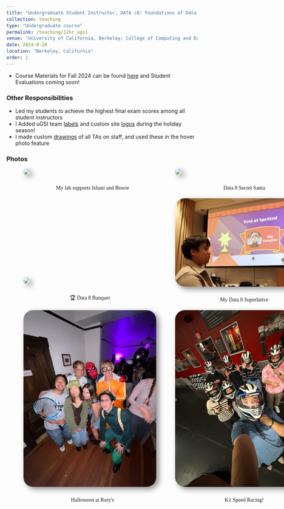 ```yaml
---
title: "Undergraduate Student Instructor, DATA c8: Foundations of Data Science (Fall 2024)"
collection: teaching
type: "Undergraduate course"
permalink: /teaching/12hr_ugsi
venue: "University of California, Berkeley: College of Computing and Data Science"
date: 2024-8-20
location: "Berkeley, California"
order: 1
---
```


* Course Materials for Fall 2024 can be found <a href = "https://linktr.ee/bingfa24" target = "_blank">here</a> and Student Evaluations coming soon!

### Other Responsibilities
* Led my students to achieve the highest final exam scores among all student instructors
* I Added uGSI team <a href = "../images/Teaching/team_labels.png" target = "_blank">labels</a> and custom site <a href = "../images/Teaching/d8snowman.png" target = "_blank">logos</a> during the holiday season!
* I made custom <a href = "../images/Teaching/hover_drawings.mp4" target = "_blank">drawings</a> of all TAs on staff, and used these in the hover photo feature

### Photos



<div style = "display: grid; grid-template-columns: 350px 350px; grid-column-gap: 50px; row-gap: 5px; margin-left: 45px; align-items: end;">
    <div>
        <img style = "width: 350px; border-radius: 25px; margin-bottom: 10px; box-shadow: 7px 6px 15px rgb(0,0,0,0.45);" src = "../images/Teaching/fa24_supports.png">
        <div  style = "display: flex; justify-content: center; width = 100%; font-family: Montserrat; ">
            <p>🔬 My lab supports Ishani and Bowie</p>
        </div>
    </div>
    <div>
        <img style = "width: 350px; border-radius: 25px; margin-bottom: 10px; box-shadow: 7px 6px 15px rgb(0,0,0,0.45);" src = "../images/Teaching/banquet.png">
        <div  style = "display: flex; justify-content: center; width = 100%; font-family: Montserrat;">
            <p>🎅 Data 8 Secret Santa</p>
        </div>
    </div>
    <div>
        <img style = "width: 350px; border-radius: 25px; margin-bottom: 10px; box-shadow: 7px 6px 15px rgb(0,0,0,0.45);" src = "../images/Teaching/fa24_tas.png">
        <div  style = "display: flex; justify-content: center; width = 100%; font-family: Montserrat;">
            <p>🏆 Data 8 Banquet </p>
        </div>
    </div>
     <div>
        <img style = "width: 350px; border-radius: 25px; margin-bottom: 10px; box-shadow: 7px 6px 15px rgb(0,0,0,0.45);" src = "../images/Teaching/spotted.png">
        <div  style = "display: flex; justify-content: center; width = 100%; font-family: Montserrat;">
            <p>📸 My Data 8 Superlative</p>
        </div>
    </div>
    <div>
        <img style = "width: 350px; border-radius: 25px; margin-bottom: 10px; box-shadow: 7px 6px 15px rgb(0,0,0,0.45);" src = "../images/Teaching/halloween.png">
        <div  style = "display: flex; justify-content: center; width = 100%; font-family: Montserrat; ">
            <p>🎃 Halloween at Rory's</p>
        </div>
    </div>
    <div>
        <img style = "width: 350px; border-radius: 25px; margin-bottom: 10px; box-shadow: 7px 6px 15px rgb(0,0,0,0.45);" src = "../images/Teaching/WC_WP.png">
        <div  style = "display: flex; justify-content: center; width = 100%; font-family: Montserrat;">
            <p>🚾 K1 Speed Racing!</p>
        </div>
    </div>
</div>